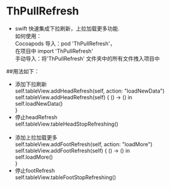# ThPullRefresh
* swift 快速集成下拉刷新，上拉加载更多功能.<br />
如何使用：<br />
Cocoapods 导入：pod 'ThPullRefresh'，<br />
		在项目中 import 'ThPullRefresh'<br />
手动导入：将'ThPullRefresh' 文件夹中的所有文件拽入项目中<br />

##用法如下：<br />
* 添加下拉刷新<br />
        self.tableView.addHeadRefresh(self, action: "loadNewData")<br />
        self.tableView.addHeadRefresh(self) { () -> () in<br />
            self.loadNewData()<br />
        }<br />
* 停止headRefresh<br />
        self.tableView.tableHeadStopRefreshing()<br />
        <br />
* 添加上拉加载更多<br />
        self.tableView.addFootRefresh(self, action: "loadMore")<br />
        self.tableView.addFootRefresh(self) { () -> () in<br />
            self.loadMore()<br />
        }<br />
* 停止footRefresh<br />
        self.tableView.tableFootStopRefreshing()<br />
